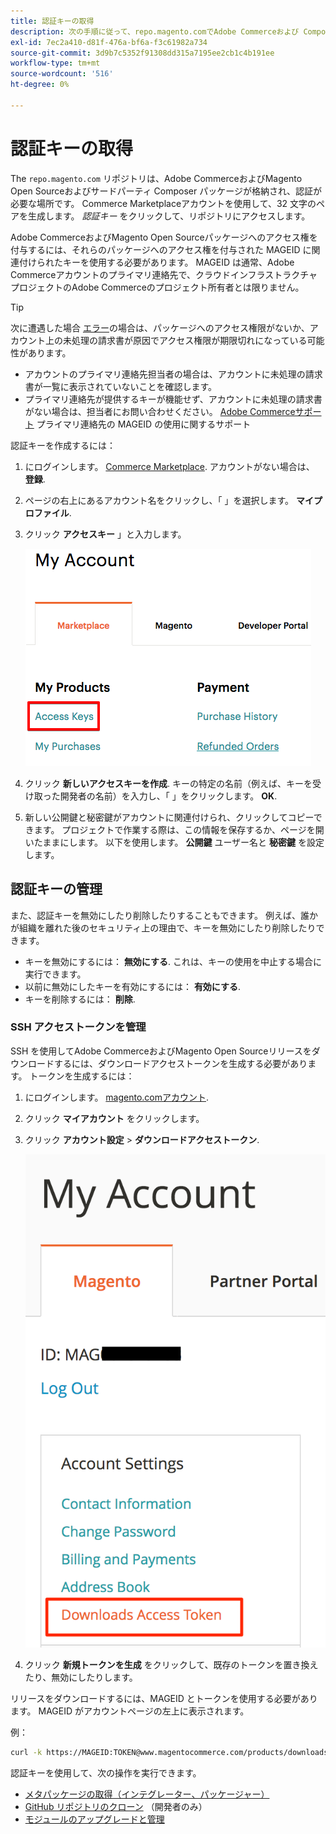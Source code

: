 ```yaml
---
title: 認証キーの取得
description: 次の手順に従って、repo.magento.comでAdobe Commerceおよび Composer パッケージにアクセスするための資格情報を取得します。Magento Open Source
exl-id: 7ec2a410-d81f-476a-bf6a-f3c61982a734
source-git-commit: 3d9b7c5352f91308dd315a7195ee2cb1c4b191ee
workflow-type: tm+mt
source-wordcount: '516'
ht-degree: 0%

---
```


# 認証キーの取得

The `repo.magento.com` リポジトリは、Adobe CommerceおよびMagento Open Sourceおよびサードパーティ Composer パッケージが格納され、認証が必要な場所です。 Commerce Marketplaceアカウントを使用して、32 文字のペアを生成します。 *認証キー* をクリックして、リポジトリにアクセスします。

Adobe CommerceおよびMagento Open Sourceパッケージへのアクセス権を付与するには、それらのパッケージへのアクセス権を付与された MAGEID に関連付けられたキーを使用する必要があります。 MAGEID は通常、Adobe Commerceアカウントのプライマリ連絡先で、クラウドインフラストラクチャプロジェクトのAdobe Commerceのプロジェクト所有者とは限りません。

>[!TIP]
>
>次に遭遇した場合 [エラー](https://experienceleague.adobe.com/docs/commerce-knowledge-base/kb/troubleshooting/deployment/magento-commerce-cloud-repo-could-not-be-accessed-403-forbidden-or-404-not-found-error-when-deploying.html)の場合は、パッケージへのアクセス権限がないか、アカウント上の未処理の請求書が原因でアクセス権限が期限切れになっている可能性があります。
>
>* アカウントのプライマリ連絡先担当者の場合は、アカウントに未処理の請求書が一覧に表示されていないことを確認します。
>* プライマリ連絡先が提供するキーが機能せず、アカウントに未処理の請求書がない場合は、担当者にお問い合わせください。 [Adobe Commerceサポート](https://experienceleague.adobe.com/docs/commerce-knowledge-base/kb/help-center-guide/magento-help-center-user-guide.html#submit-ticket) プライマリ連絡先の MAGEID の使用に関するサポート

認証キーを作成するには：

1. にログインします。 [Commerce Marketplace](https://commercemarketplace.adobe.com/). アカウントがない場合は、 **登録**.

1. ページの右上にあるアカウント名をクリックし、「 」を選択します。 **マイプロファイル**.

1. クリック **アクセスキー** 」と入力します。

   ![セキュリティで保護されたアクセスキーをCommerce Marketplace](../../assets/installation/cloud_access-key.png)

1. クリック **新しいアクセスキーを作成**. キーの特定の名前（例えば、キーを受け取った開発者の名前）を入力し、「 」をクリックします。 **OK**.

1. 新しい公開鍵と秘密鍵がアカウントに関連付けられ、クリックしてコピーできます。 プロジェクトで作業する際は、この情報を保存するか、ページを開いたままにします。 以下を使用します。 **公開鍵** ユーザー名と **秘密鍵** を設定します。

## 認証キーの管理

また、認証キーを無効にしたり削除したりすることもできます。 例えば、誰かが組織を離れた後のセキュリティ上の理由で、キーを無効にしたり削除したりできます。

* キーを無効にするには： **無効にする**. これは、キーの使用を中止する場合に実行できます。
* 以前に無効にしたキーを有効にするには： **有効にする**.
* キーを削除するには： **削除**.

### SSH アクセストークンを管理

SSH を使用してAdobe CommerceおよびMagento Open Sourceリリースをダウンロードするには、ダウンロードアクセストークンを生成する必要があります。 トークンを生成するには：

1. にログインします。 [magento.comアカウント](https://account.magento.com/customer/account/login).
1. クリック **マイアカウント** をクリックします。
1. クリック **アカウント設定** > **ダウンロードアクセストークン**.

   ![キーにアクセス](../../assets/installation/connect_keys1.png)

1. クリック **新規トークンを生成** をクリックして、既存のトークンを置き換えたり、無効にしたりします。

リリースをダウンロードするには、MAGEID とトークンを使用する必要があります。 MAGEID がアカウントページの左上に表示されます。

例：

```bash
curl -k https://MAGEID:TOKEN@www.magentocommerce.com/products/downloads/info/help
```

認証キーを使用して、次の操作を実行できます。

* [メタパッケージの取得（インテグレーター、パッケージャー）](../composer.md)
* [GitHub リポジトリのクローン](https://developer.adobe.com/commerce/contributor/guides/install/clone-repository/) （開発者のみ）
* [モジュールのアップグレードと管理](../../upgrade/modules/upgrade.md)
